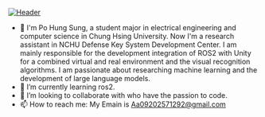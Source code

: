 [![Header](https://raw.githubusercontent.com/MartinHeinz/<OWNER>/<OWNER>/readme_header.png "Header")](https://some-url.dev/)
- 👋 I'm Po Hung Sung, a student major in electrical engineering and computer  science in Chung Hsing University.
Now I'm a research assistant in NCHU Defense Key System Development Center.
I am mainly responsible for the development integration of ROS2 with Unity for a combined virtual and real environment and the visual recognition algorithms.
I am passionate about researching machine learning and the development of large language models.
- 🌱 I’m currently learning ros2.
- 💞️ I’m looking to collaborate with who have the passion to code.
- 📫 How to reach me: My Emain is Aa09202571292@gmail.com

<!---
Po-Hung0804/Po-Hung0804 is a ✨ special ✨ repository because its `README.md` (this file) appears on your GitHub profile.
You can click the Preview link to take a look at your changes.
--->

